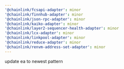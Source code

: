 ```yaml
---
'@chainlink/fcsapi-adapter': minor
'@chainlink/finnhub-adapter': minor
'@chainlink/json-rpc-adapter': minor
'@chainlink/kaiko-adapter': minor
'@chainlink/layer2-sequencer-health-adapter': minor
'@chainlink/lcx-adapter': minor
'@chainlink/linkpool-adapter': minor
'@chainlink/reduce-adapter': minor
'@chainlink/renvm-address-set-adapter': minor
---
```


update ea to newest pattern
